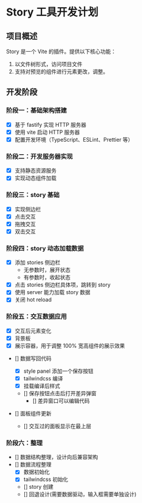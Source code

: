 # Story 工具开发计划

## 项目概述

Story 是一个 Vite 的插件。提供以下核心功能：

1. 以文件树形式，访问项目文件
2. 支持对预览的组件进行元素更改，调整。

## 开发阶段

### 阶段一：基础架构搭建

- [x] 基于 fastify 实现 HTTP 服务器
- [x] 使用 vite 启动 HTTP 服务器
- [x] 配置开发环境（TypeScript、ESLint、Prettier 等）

### 阶段二：开发服务器实现

- [x] 支持静态资源服务
- [x] 实现动态组件加载

### 阶段三：story 基础

- [x] 实现侧边栏
- [x] 点击交互
- [x] 拖拽交互
- [x] 双击交互

### 阶段四：story 动态加载数据

- [x] 添加 stories 侧边栏
  - 无参数时，展开状态
  - 有参数时，收起状态
- [x] 点击 stories 侧边栏具体项，跳转到 story
- [x] 使用 server 能力加载 story 数据
- [x] 关闭 hot reload

### 阶段五：交互数据应用

- [x] 交互后元素变化
- [x] 背景板
- [x] 展示容器，用于调整 100% 宽高组件的展示效果
- [] 数据写回代码
  - [x] style panel 添加一个保存按钮
  - [x] tailwindcss 编译
  - [x] 挂载编译后样式
  - [] 保存按钮点击后打开差异弹窗
    - [] 差异窗口可以编辑代码

- [] 面板组件更新
  - [] 交互过的面板显示在最上层

### 阶段六：整理

- [] 数据结构整理，设计向后兼容架构
- [] 数据流程整理
  - [x] 数据初始化
  - [x] tailwindcss 初始化
  - [] story 创建
  - [] 回退设计(需要数据驱动，输入框需要单独设计)
